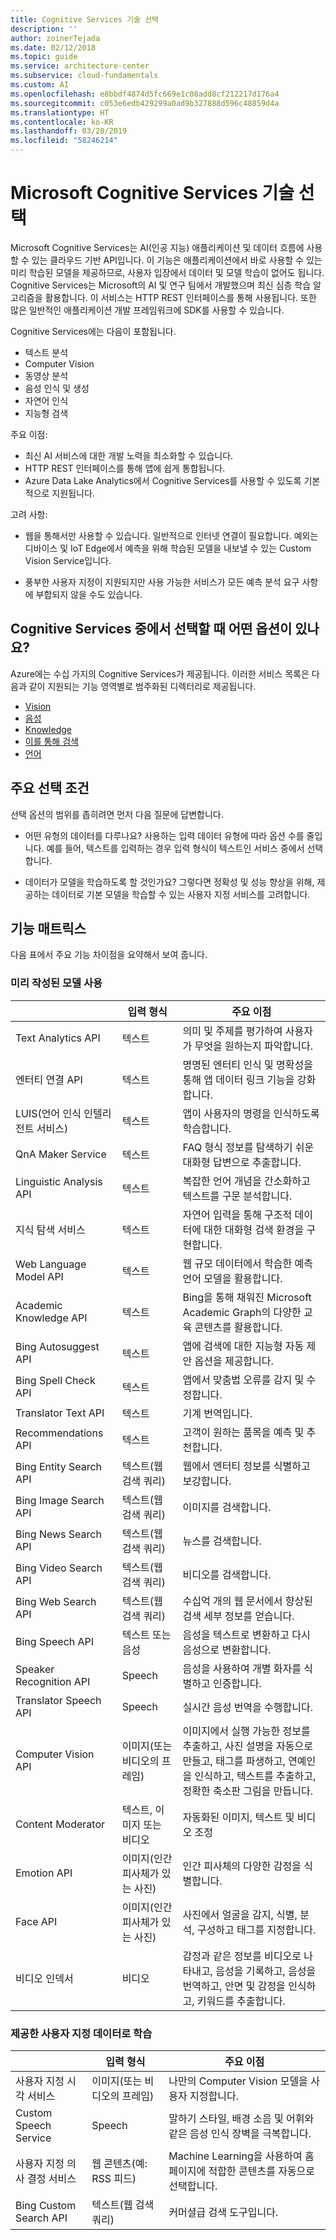 ```yaml
---
title: Cognitive Services 기술 선택
description: ''
author: zoinerTejada
ms.date: 02/12/2018
ms.topic: guide
ms.service: architecture-center
ms.subservice: cloud-fundamentals
ms.custom: AI
ms.openlocfilehash: e8bbdf4874d5fc669e1c08add8cf212217d176a4
ms.sourcegitcommit: c053e6edb429299a0ad9b327888d596c48859d4a
ms.translationtype: HT
ms.contentlocale: ko-KR
ms.lasthandoff: 03/20/2019
ms.locfileid: "58246214"
---
```

# <a name="choosing-a-microsoft-cognitive-services-technology"></a>Microsoft Cognitive Services 기술 선택

Microsoft Cognitive Services는 AI(인공 지능) 애플리케이션 및 데이터 흐름에 사용할 수 있는 클라우드 기반 API입니다. 이 기능은 애플리케이션에서 바로 사용할 수 있는 미리 학습된 모델을 제공하므로, 사용자 입장에서 데이터 및 모델 학습이 없어도 됩니다. Cognitive Services는 Microsoft의 AI 및 연구 팀에서 개발했으며 최신 심층 학습 알고리즘을 활용합니다. 이 서비스는 HTTP REST 인터페이스를 통해 사용됩니다. 또한 많은 일반적인 애플리케이션 개발 프레임워크에 SDK를 사용할 수 있습니다.

Cognitive Services에는 다음이 포함됩니다.

- 텍스트 분석
- Computer Vision
- 동영상 분석
- 음성 인식 및 생성
- 자연어 인식
- 지능형 검색

주요 이점:

- 최신 AI 서비스에 대한 개발 노력을 최소화할 수 있습니다.
- HTTP REST 인터페이스를 통해 앱에 쉽게 통합됩니다.
- Azure Data Lake Analytics에서 Cognitive Services를 사용할 수 있도록 기본적으로 지원됩니다.

고려 사항:

- 웹을 통해서만 사용할 수 있습니다. 일반적으로 인터넷 연결이 필요합니다. 예외는 디바이스 및 IoT Edge에서 예측을 위해 학습된 모델을 내보낼 수 있는 Custom Vision Service입니다.

- 풍부한 사용자 지정이 지원되지만 사용 가능한 서비스가 모든 예측 분석 요구 사항에 부합되지 않을 수도 있습니다.

<!-- markdownlint-disable MD026 -->

## <a name="what-are-your-options-when-choosing-amongst-the-cognitive-services"></a>Cognitive Services 중에서 선택할 때 어떤 옵션이 있나요?

<!-- markdownlint-disable MD026 -->

Azure에는 수십 가지의 Cognitive Services가 제공됩니다. 이러한 서비스 목록은 다음과 같이 지원되는 기능 영역별로 범주화된 디렉터리로 제공됩니다.

- [Vision](https://azure.microsoft.com/services/cognitive-services/directory/vision/)
- [음성](https://azure.microsoft.com/services/cognitive-services/directory/speech/)
- [Knowledge](https://azure.microsoft.com/services/cognitive-services/directory/know/)
- [이를 통해 검색](https://azure.microsoft.com/services/cognitive-services/directory/search/)
- [언어](https://azure.microsoft.com/services/cognitive-services/directory/lang/)

## <a name="key-selection-criteria"></a>주요 선택 조건

선택 옵션의 범위를 좁히려면 먼저 다음 질문에 답변합니다.

- 어떤 유형의 데이터를 다루나요? 사용하는 입력 데이터 유형에 따라 옵션 수를 줄입니다. 예를 들어, 텍스트를 입력하는 경우 입력 형식이 텍스트인 서비스 중에서 선택합니다.

- 데이터가 모델을 학습하도록 할 것인가요? 그렇다면 정확성 및 성능 향상을 위해, 제공하는 데이터로 기본 모델을 학습할 수 있는 사용자 지정 서비스를 고려합니다.

## <a name="capability-matrix"></a>기능 매트릭스

다음 표에서 주요 기능 차이점을 요약해서 보여 줍니다.

### <a name="uses-prebuilt-models"></a>미리 작성된 모델 사용

|                                                   |             입력 형식              |                                                                                주요 이점                                                                                |
|---------------------------------------------------|-------------------------------------|---------------------------------------------------------------------------------------------------------------------------------------------------------------------------|
|                Text Analytics API                 |                텍스트                 |                                                       의미 및 주제를 평가하여 사용자가 무엇을 원하는지 파악합니다.                                                        |
|                엔터티 연결 API                 |                텍스트                 |                                               명명된 엔터티 인식 및 명확성을 통해 앱 데이터 링크 기능을 강화합니다.                                               |
| LUIS(언어 인식 인텔리전트 서비스) |                텍스트                 |                                                          앱이 사용자의 명령을 인식하도록 학습합니다.                                                          |
|                 QnA Maker Service                 |                텍스트                 |                                             FAQ 형식 정보를 탐색하기 쉬운 대화형 답변으로 추출합니다.                                              |
|              Linguistic Analysis API              |                텍스트                 |                                                            복잡한 언어 개념을 간소화하고 텍스트를 구문 분석합니다.                                                             |
|           지식 탐색 서비스           |                텍스트                 |                                          자연어 입력을 통해 구조적 데이터에 대한 대화형 검색 환경을 구현합니다.                                          |
|              Web Language Model API               |                텍스트                 |                                                         웹 규모 데이터에서 학습한 예측 언어 모델을 활용합니다.                                                         |
|              Academic Knowledge API               |                텍스트                 |                                        Bing을 통해 채워진 Microsoft Academic Graph의 다양한 교육 콘텐츠를 활용합니다.                                         |
|               Bing Autosuggest API                |                텍스트                 |                                                        앱에 검색에 대한 지능형 자동 제안 옵션을 제공합니다.                                                        |
|               Bing Spell Check API                |                텍스트                 |                                                             앱에서 맞춤법 오류를 감지 및 수정합니다.                                                             |
|                Translator Text API                |                텍스트                 |                                                                           기계 번역입니다.                                                                            |
|                Recommendations API                |                텍스트                 |                                                             고객이 원하는 품목을 예측 및 추천합니다.                                                              |
|              Bing Entity Search API               |       텍스트(웹 검색 쿼리)       |                                                           웹에서 엔터티 정보를 식별하고 보강합니다.                                                           |
|               Bing Image Search API               |       텍스트(웹 검색 쿼리)       |                                                                            이미지를 검색합니다.                                                                             |
|               Bing News Search API                |       텍스트(웹 검색 쿼리)       |                                                                             뉴스를 검색합니다.                                                                              |
|               Bing Video Search API               |       텍스트(웹 검색 쿼리)       |                                                                            비디오를 검색합니다.                                                                             |
|                Bing Web Search API                |       텍스트(웹 검색 쿼리)       |                                                        수십억 개의 웹 문서에서 향상된 검색 세부 정보를 얻습니다.                                                        |
|                  Bing Speech API                  |           텍스트 또는 음성            |                                                                  음성을 텍스트로 변환하고 다시 음성으로 변환합니다.                                                                   |
|              Speaker Recognition API              |               Speech                |                                                       음성을 사용하여 개별 화자를 식별하고 인증합니다.                                                        |
|               Translator Speech API               |               Speech                |                                                                   실시간 음성 번역을 수행합니다.                                                                   |
|                Computer Vision API                |    이미지(또는 비디오의 프레임)    | 이미지에서 실행 가능한 정보를 추출하고, 사진 설명을 자동으로 만들고, 태그를 파생하고, 연예인을 인식하고, 텍스트를 추출하고, 정확한 축소판 그림을 만듭니다. |
|                 Content Moderator                 |        텍스트, 이미지 또는 비디오        |                                                               자동화된 이미지, 텍스트 및 비디오 조정                                                                |
|                    Emotion API                    | 이미지(인간 피사체가 있는 사진) |                                                              인간 피사체의 다양한 감정을 식별합니다.                                                               |
|                     Face API                      | 이미지(인간 피사체가 있는 사진) |                                                       사진에서 얼굴을 감지, 식별, 분석, 구성하고 태그를 지정합니다.                                                       |
|                   비디오 인덱서                   |                비디오                |                        감정과 같은 정보를 비디오로 나타내고, 음성을 기록하고, 음성을 번역하고, 안면 및 감정을 인식하고, 키워드를 추출합니다.                         |

### <a name="trained-with-custom-data-you-provide"></a>제공한 사용자 지정 데이터로 학습

| | 입력 형식 | 주요 이점 |
| --- | --- | --- |
| 사용자 지정 시각 서비스 | 이미지(또는 비디오의 프레임) | 나만의 Computer Vision 모델을 사용자 지정합니다. |
| Custom Speech Service | Speech | 말하기 스타일, 배경 소음 및 어휘와 같은 음성 인식 장벽을 극복합니다. |
| 사용자 지정 의사 결정 서비스 | 웹 콘텐츠(예: RSS 피드) | Machine Learning을 사용하여 홈페이지에 적합한 콘텐츠를 자동으로 선택합니다. |
| Bing Custom Search API | 텍스트(웹 검색 쿼리) | 커머셜급 검색 도구입니다. |
